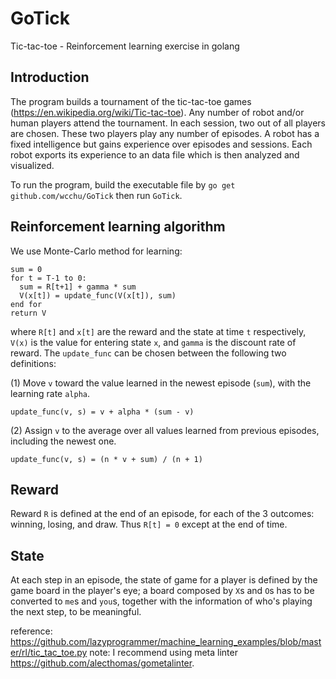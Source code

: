 # GoTick
Tic-tac-toe - Reinforcement learning exercise in golang

## Introduction

The program builds a tournament of the tic-tac-toe games (https://en.wikipedia.org/wiki/Tic-tac-toe). Any number of robot and/or human players attend the tournament. In each session, two out of all players are chosen. These two players play any number of episodes. A robot has a fixed intelligence but gains experience over episodes and sessions. Each robot exports its experience to an data file which is then analyzed and visualized.

To run the program, build the executable file by `go get github.com/wcchu/GoTick` then run `GoTick`.

## Reinforcement learning algorithm

We use Monte-Carlo method for learning:

```
sum = 0
for t = T-1 to 0:
  sum = R[t+1] + gamma * sum
  V(x[t]) = update_func(V(x[t]), sum)
end for
return V
```

where `R[t]` and `x[t]` are the reward and the state at time `t` respectively, `V(x)` is the value for entering state `x`, and `gamma` is the discount rate of reward. The `update_func` can be chosen between the following two definitions:

(1) Move `v` toward the value learned in the newest episode (`sum`), with the learning rate `alpha`.

```
update_func(v, s) = v + alpha * (sum - v)
```

(2) Assign `v` to the average over all values learned from previous episodes, including the newest one.

```
update_func(v, s) = (n * v + sum) / (n + 1)
```

## Reward

Reward `R` is defined at the end of an episode, for each of the 3 outcomes: winning, losing, and draw. Thus `R[t] = 0` except at the end of time.

## State

At each step in an episode, the state of game for a player is defined by the game board in the player's eye; a board composed by `X`s and `O`s has to be converted to `me`s and `you`s, together with the information of who's playing the next step, to be meaningful.

reference: https://github.com/lazyprogrammer/machine_learning_examples/blob/master/rl/tic_tac_toe.py
note: I recommend using meta linter https://github.com/alecthomas/gometalinter.
